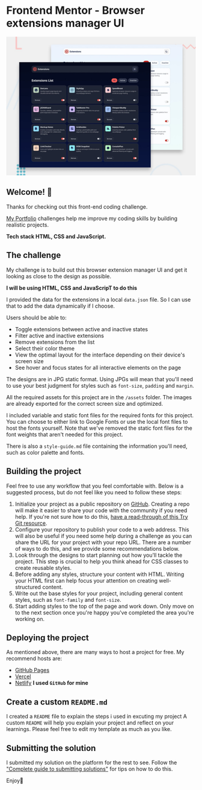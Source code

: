 # Frontend Mentor - Browser extensions manager UI

![Design preview for the Browser extensions manager UI coding challenge](./preview.jpg)

## Welcome! 👋

Thanks for checking out this front-end coding challenge.

[My Portfolio](https://www.frontendmentor.io) challenges help me improve my coding skills by building realistic projects.

**Tech stack HTML, CSS and JavaScript.**

## The challenge

My challenge is to build out this browser extension manager UI and get it looking as close to the design as possible.

**I will be using HTML, CSS and JavaScripT to do this**

I provided the data for the extensions in a local `data.json` file. So I can use that to add the data dynamically if I choose.

Users should be able to: 

- Toggle extensions between active and inactive states
- Filter active and inactive extensions
- Remove extensions from the list
- Select their color theme
- View the optimal layout for the interface depending on their device's screen size
- See hover and focus states for all interactive elements on the page
 

The designs are in JPG static format. Using JPGs will mean that you'll need to use your best judgment for styles such as `font-size`, `padding` and `margin`. 

All the required assets for this project are in the `/assets` folder. The images are already exported for the correct screen size and optimized.

I included variable and static font files for the required fonts for this project. You can choose to either link to Google Fonts or use the local font files to host the fonts yourself. Note that we've removed the static font files for the font weights that aren't needed for this project.

There is also a `style-guide.md` file containing the information you'll need, such as color palette and fonts.

## Building the project

Feel free to use any workflow that you feel comfortable with. Below is a suggested process, but do not feel like you need to follow these steps:

1. Initialize your project as a public repository on [GitHub](https://github.com/). Creating a repo will make it easier to share your code with the community if you need help. If you're not sure how to do this, [have a read-through of this Try Git resource](https://try.github.io/).
2. Configure your repository to publish your code to a web address. This will also be useful if you need some help during a challenge as you can share the URL for your project with your repo URL. There are a number of ways to do this, and we provide some recommendations below.
3. Look through the designs to start planning out how you'll tackle the project. This step is crucial to help you think ahead for CSS classes to create reusable styles.
4. Before adding any styles, structure your content with HTML. Writing your HTML first can help focus your attention on creating well-structured content.
5. Write out the base styles for your project, including general content styles, such as `font-family` and `font-size`.
6. Start adding styles to the top of the page and work down. Only move on to the next section once you're happy you've completed the area you're working on.

## Deploying the project

As mentioned above, there are many ways to host a project for free. My recommend hosts are:

- [GitHub Pages](https://pages.github.com/)
- [Vercel](https://vercel.com/)
- [Netlify](https://www.netlify.com/)
    **I used `GitHub` for mine**

## Create a custom `README.md`

I created a `README` file to explain the steps i used in excuting my project
A custom `README` will help you explain your project and reflect on your learnings. Please feel free to edit my template as much as you like.

## Submitting the solution

I submitted my solution on the platform for the rest to see. Follow the ["Complete guide to submitting solutions"](https://medium.com/frontend-mentor/a-complete-guide-to-submitting-solutions-on-frontend-mentor-ac6384162248) for tips on how to do this.

Enjoy🌚